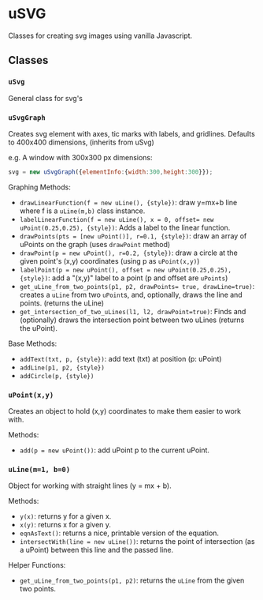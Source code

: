 # uSVG
Classes for creating svg images using vanilla Javascript.

## Classes

### `uSvg`
General class for svg's


### `uSvgGraph`
 Creates svg element with axes, tic marks with labels, and gridlines.
 Defaults to 400x400 dimensions, (inherits from uSvg)

e.g. A window with 300x300 px dimensions:
```javascript
svg = new uSvgGraph({elementInfo:{width:300,height:300}});
```

Graphing Methods:
* `drawLinearFunction(f = new uLine(), {style})`: draw y=mx+b line where f is a `uLine(m,b)` class instance.
* `labelLinearFunction(f = new uLine(), x = 0, offset= new uPoint(0.25,0.25), {style})`: Adds a label to the linear function.
* `drawPoints(pts = [new uPoint()], r=0.1, {style})`: draw an array of uPoints on the graph (uses `drawPoint` method)
* `drawPoint(p = new uPoint(), r=0.2, {style})`: draw a circle at the given point's (x,y) coordinates (using p as `uPoint(x,y)`)
* `labelPoint(p = new uPoint(), offset = new uPoint(0.25,0.25), {style})`: add a "(x,y)" label to a point (p and offset are `uPoints`)
* `get_uLine_from_two_points(p1, p2, drawPoints= true, drawLine=true)`: creates a `uLine` from two `uPoint`s, and, optionally, draws the line and points. (returns the uLine)
* `get_intersection_of_two_uLines(l1, l2, drawPoint=true)`: Finds and (optionally) draws the intersection point between two uLines (returns the uPoint).

Base Methods:
* `addText(txt, p, {style})`: add text (txt) at position (p: uPoint)
* `addLine(p1, p2, {style})`
* `addCircle(p, {style})`



### `uPoint(x,y)`
Creates an object to hold (x,y) coordinates to make them easier to work with.

Methods:
* `add(p = new uPoint())`: add uPoint p to the current uPoint.

### `uLine(m=1, b=0)`
Object for working with straight lines (y = mx + b).

Methods:
* `y(x)`: returns y for a given x.
* `x(y)`: returns x for a given y.
* `eqnAsText()`: returns a nice, printable version of the equation.
* `intersectWith(line = new uLine())`: returns the point of intersection (as a uPoint) between this line and the passed line.

Helper Functions:
* `get_uLine_from_two_points(p1, p2)`: returns the `uLine` from the given two points.
